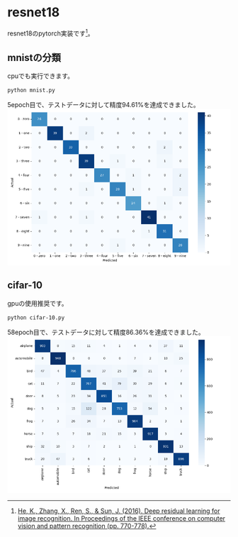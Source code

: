 # resnet18
resnet18のpytorch実装です[^1]。

## mnistの分類
cpuでも実行できます。
```bash
python mnist.py
```
5epoch目で、テストデータに対して精度94.61%を達成できました。
![cifar-10_confusion_matrix](images/mnist_cm_epoch5.png)

## cifar-10
gpuの使用推奨です。
```bash
python cifar-10.py
```
58epoch目で、テストデータに対して精度86.36%を達成できました。
![cifar-10_confusion_matrix](images/cifar10_cm_epoch58.png)

[^1]:[He, K., Zhang, X., Ren, S., & Sun, J. (2016). Deep residual learning for image recognition. In Proceedings of the IEEE conference on computer vision and pattern recognition (pp. 770-778).](https://openaccess.thecvf.com/content_cvpr_2016/html/He_Deep_Residual_Learning_CVPR_2016_paper.html)
